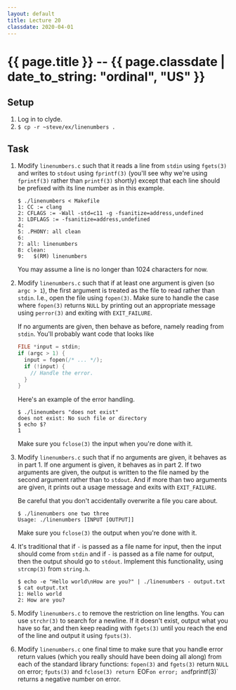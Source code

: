 ```yaml
---
layout: default
title: Lecture 20
classdate: 2020-04-01
---
```

# {{ page.title }} -- {{ page.classdate | date_to_string: "ordinal", "US" }}

## Setup
1. Log in to clyde.
2. `$ cp -r ~steve/ex/linenumbers .`

## Task
1. Modify `linenumbers.c` such that it reads a line from `stdin` using
   `fgets(3)` and writes to `stdout` using `fprintf(3)` (you'll see why we're
   using `fprintf(3)` rather than `printf(3)` shortly) except that each line
   should be prefixed with its line number as in this example.
   ```
   $ ./linenumbers < Makefile
   1: CC := clang
   2: CFLAGS := -Wall -std=c11 -g -fsanitize=address,undefined
   3: LDFLAGS := -fsanitize=address,undefined
   4:
   5: .PHONY: all clean
   6:
   7: all: linenumbers
   8: clean:
   9: 	$(RM) linenumbers
   ```
   You may assume a line is no longer than 1024 characters for now.
2. Modify `linenumbers.c` such that if at least one argument is given (so
   `argc > 1`), the first argument is treated as the file to read rather than
   `stdin`. I.e., open the file using `fopen(3)`. Make sure to handle the case
   where `fopen(3)` returns `NULL` by printing out an appropriate message
   using `perror(3)` and exiting with `EXIT_FAILURE`.

   If no arguments are given, then behave as before, namely reading from
   `stdin`. You'll probably want code that looks like
   ```c
   FILE *input = stdin;
   if (argc > 1) {
     input = fopen(/* ... */);
     if (!input) {
       // Handle the error.
     }
   }
   ```

   Here's an example of the error handling.
   ```
   $ ./linenumbers "does not exist"
   does not exist: No such file or directory
   $ echo $?
   1
   ```

   Make sure you `fclose(3)` the input when you're done with it.
3. Modify `linenumbers.c` such that if no arguments are given, it behaves as
   in part 1. If one argument is given, it behaves as in part 2. If two
   arguments are given, the output is written to the file named by the second
   argument rather than to `stdout`. And if more than two arguments are given,
   it prints out a usage message and exits with `EXIT_FAILURE`.

   Be careful that you don't accidentally overwrite a file you care about.

   ```
   $ ./linenumbers one two three
   Usage: ./linenumbers [INPUT [OUTPUT]]
   ```

   Make sure you `fclose(3)` the output when you're done with it.
4. It's traditional that if `-` is passed as a file name for input, then the
   input should come from `stdin` and if `-` is passed as a file name for
   output, then the output should go to `stdout`. Implement this
   functionality, using `strcmp(3)` from `string.h`.

   ```
   $ echo -e "Hello world\nHow are you?" | ./linenumbers - output.txt
   $ cat output.txt
   1: Hello world
   2: How are you?
   ```
5. Modify `linenumbers.c` to remove the restriction on line lengths. You can
   use `strchr(3)` to search for a newline. If it doesn't exist, output what
   you have so far, and then keep reading with `fgets(3)` until you reach the
   end of the line and output it using `fputs(3)`.
6. Modify `linenumbers.c` one final time to make sure that you handle error
   return values (which you really should have been doing all along) from each
   of the standard library functions: `fopen(3)` and `fgets(3)` return `NULL`
   on error; `fputs(3)` and `fclose(3) return `EOF` on error; and `fprintf(3)`
   returns a negative number on error.
